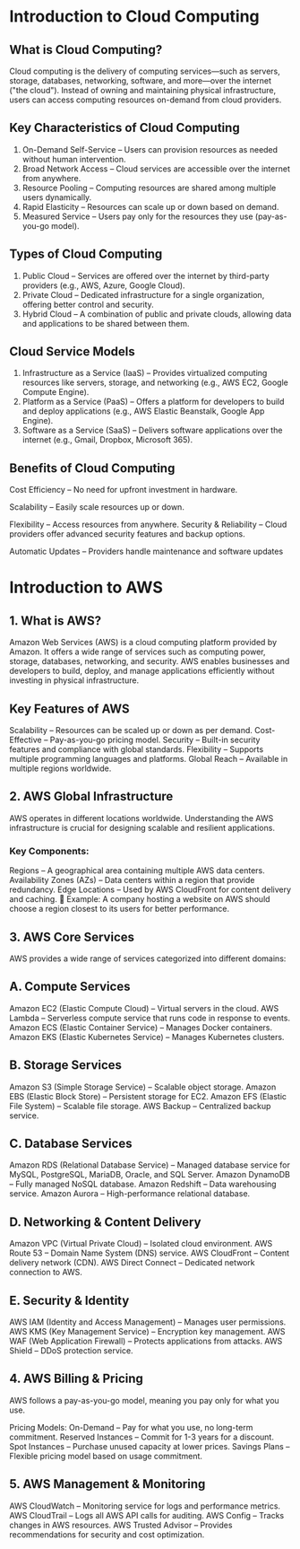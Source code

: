 # Introduction to Cloud Computing

## What is Cloud Computing?
Cloud computing is the delivery of computing services—such as servers, storage, databases, networking, software, and more—over the internet ("the cloud"). Instead of owning and maintaining physical infrastructure, users can access computing resources on-demand from cloud providers.

## Key Characteristics of Cloud Computing
1. On-Demand Self-Service – Users can provision resources as needed without human intervention.
2. Broad Network Access – Cloud services are accessible over the internet from anywhere.
3. Resource Pooling – Computing resources are shared among multiple users dynamically.
4. Rapid Elasticity – Resources can scale up or down based on demand.
5. Measured Service – Users pay only for the resources they use (pay-as-you-go model).

## Types of Cloud Computing
1. Public Cloud – Services are offered over the internet by third-party providers (e.g., AWS, Azure, Google Cloud).
2. Private Cloud – Dedicated infrastructure for a single organization, offering better control and security.
3. Hybrid Cloud – A combination of public and private clouds, allowing data and applications to be shared between them.

## Cloud Service Models
1. Infrastructure as a Service (IaaS) – Provides virtualized computing resources like servers, storage, and networking (e.g., AWS EC2, Google Compute Engine).
2. Platform as a Service (PaaS) – Offers a platform for developers to build and deploy applications (e.g., AWS Elastic Beanstalk, Google App Engine).
3. Software as a Service (SaaS) – Delivers software applications over the internet (e.g., Gmail, Dropbox, Microsoft 365).

## Benefits of Cloud Computing
Cost Efficiency – No need for upfront investment in hardware.

Scalability – Easily scale resources up or down.

Flexibility – Access resources from anywhere.
Security & Reliability – Cloud providers offer advanced security features and backup options.

Automatic Updates – Providers handle maintenance and software updates


# Introduction to AWS
## 1. What is AWS?
Amazon Web Services (AWS) is a cloud computing platform provided by Amazon. It offers a wide range of services such as computing power, storage, databases, networking, and security. AWS enables businesses and developers to build, deploy, and manage applications efficiently without investing in physical infrastructure.

## Key Features of AWS
Scalability – Resources can be scaled up or down as per demand.
Cost-Effective – Pay-as-you-go pricing model.
Security – Built-in security features and compliance with global standards.
Flexibility – Supports multiple programming languages and platforms.
Global Reach – Available in multiple regions worldwide.

## 2. AWS Global Infrastructure
AWS operates in different locations worldwide. Understanding the AWS infrastructure is crucial for designing scalable and resilient applications.

### Key Components:
Regions – A geographical area containing multiple AWS data centers.
Availability Zones (AZs) – Data centers within a region that provide redundancy.
Edge Locations – Used by AWS CloudFront for content delivery and caching.
📌 Example: A company hosting a website on AWS should choose a region closest to its users for better performance.

## 3. AWS Core Services
AWS provides a wide range of services categorized into different domains:

## A. Compute Services
Amazon EC2 (Elastic Compute Cloud) – Virtual servers in the cloud.
AWS Lambda – Serverless compute service that runs code in response to events.
Amazon ECS (Elastic Container Service) – Manages Docker containers.
Amazon EKS (Elastic Kubernetes Service) – Manages Kubernetes clusters.


## B. Storage Services
Amazon S3 (Simple Storage Service) – Scalable object storage.
Amazon EBS (Elastic Block Store) – Persistent storage for EC2.
Amazon EFS (Elastic File System) – Scalable file storage.
AWS Backup – Centralized backup service.


## C. Database Services
Amazon RDS (Relational Database Service) – Managed database service for MySQL, PostgreSQL, MariaDB, Oracle, and SQL Server.
Amazon DynamoDB – Fully managed NoSQL database.
Amazon Redshift – Data warehousing service.
Amazon Aurora – High-performance relational database.


## D. Networking & Content Delivery
Amazon VPC (Virtual Private Cloud) – Isolated cloud environment.
AWS Route 53 – Domain Name System (DNS) service.
AWS CloudFront – Content delivery network (CDN).
AWS Direct Connect – Dedicated network connection to AWS.


## E. Security & Identity
AWS IAM (Identity and Access Management) – Manages user permissions.
AWS KMS (Key Management Service) – Encryption key management.
AWS WAF (Web Application Firewall) – Protects applications from attacks.
AWS Shield – DDoS protection service.


## 4. AWS Billing & Pricing
AWS follows a pay-as-you-go model, meaning you pay only for what you use.

Pricing Models:
On-Demand – Pay for what you use, no long-term commitment.
Reserved Instances – Commit for 1-3 years for a discount.
Spot Instances – Purchase unused capacity at lower prices.
Savings Plans – Flexible pricing model based on usage commitment.


## 5. AWS Management & Monitoring
AWS CloudWatch – Monitoring service for logs and performance metrics.
AWS CloudTrail – Logs all AWS API calls for auditing.
AWS Config – Tracks changes in AWS resources.
AWS Trusted Advisor – Provides recommendations for security and cost optimization.